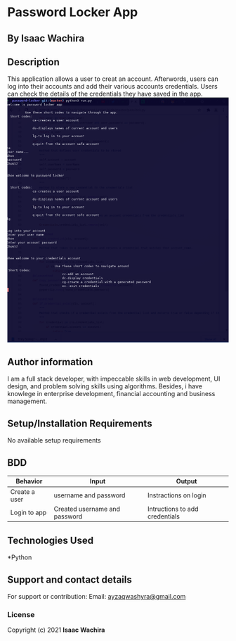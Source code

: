 # Password Locker App
## By Isaac Wachira
## Description
This application allows a user to creat an account. Afterwords, users can log into their accounts and add their various accounts credentials. Users can check the details of the credentials they have saved in the app.
![Landing page photo](https://github.com/isaacwach/password-locker/blob/master/images/password-lock.png)
## Author information
I am a full stack developer, with impeccable skills in web development, UI design, and problem solving skills using algorithms. Besides, i have knowlege in enterprise development, financial accounting and business management.
## Setup/Installation Requirements
No available setup requirements
## BDD
|Behavior|Input|Output|
|--------|-----|------|
|Create a user|username and password|Instractions on login|
|Login to app|Created username and password|Intructions to add credentials|


## Technologies Used
*Python
## Support and contact details
For support or contribution:
Email: ayzaqwashyra@gmail.com
### License
Copyright (c) 2021 **Isaac Wachira**
